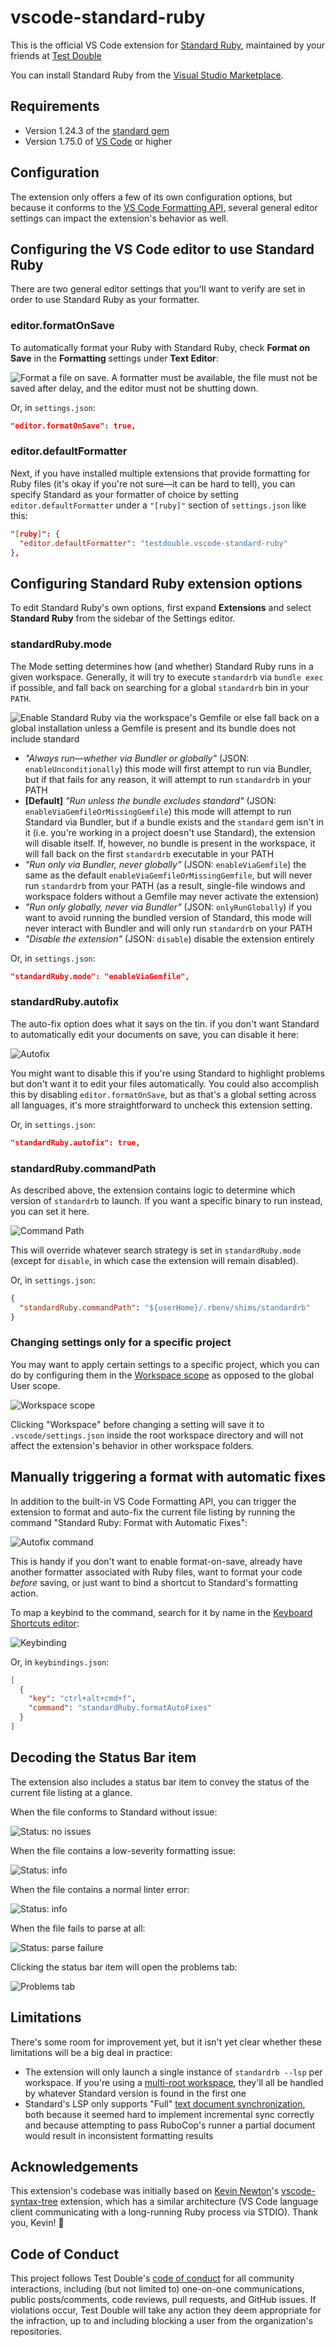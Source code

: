 # vscode-standard-ruby

This is the official VS Code extension for [Standard
Ruby](https://github.com/testdouble/standard), maintained by your friends at
[Test Double](https://testdouble.com)

You can install Standard Ruby from the [Visual Studio
Marketplace](https://marketplace.visualstudio.com/items?itemName=testdouble.vscode-standard-ruby).

## Requirements

* Version 1.24.3 of the [standard
gem](https://rubygems.org/gems/standard)
* Version 1.75.0 of [VS Code](https://code.visualstudio.com) or higher

## Configuration

The extension only offers a few of its own configuration options, but because it
conforms to the [VS Code Formatting
API](https://code.visualstudio.com/blogs/2016/11/15/formatters-best-practices#_the-formatting-api),
several general editor settings can impact the extension's behavior as well.

## Configuring the VS Code editor to use Standard Ruby

There are two general editor settings that you'll want to verify are set in
order to use Standard Ruby as your formatter.

### editor.formatOnSave

To automatically format your Ruby with Standard Ruby, check **Format on Save** in the
**Formatting** settings under **Text Editor**:

![Format a file on save. A formatter must be available, the file must not be saved after delay, and the editor must not be shutting down.](/docs/format-on-save.png)

Or, in `settings.json`:

```json
"editor.formatOnSave": true,
```

### editor.defaultFormatter

Next, if you have installed multiple extensions that provide formatting for Ruby
files (it's okay if you're not sure—it can be hard to tell), you can specify
Standard as your formatter of choice by setting `editor.defaultFormatter` under
a `"[ruby]"` section of `settings.json` like this:

```json
"[ruby]": {
  "editor.defaultFormatter": "testdouble.vscode-standard-ruby"
},
```

## Configuring Standard Ruby extension options

To edit Standard Ruby's own options, first expand **Extensions** and select
**Standard Ruby** from the sidebar of the Settings editor.

### standardRuby.mode

The Mode setting determines how (and whether) Standard Ruby runs in a given
workspace. Generally, it will try to execute `standardrb` via `bundle exec` if
possible, and fall back on searching for a global `standardrb` bin in your
`PATH`.

![Enable Standard Ruby via the workspace's Gemfile or else fall back on a global installation unless a Gemfile is present and its bundle does not include standard](/docs/mode.png)

* _"Always run—whether via Bundler or globally"_ (JSON: `enableUnconditionally`)
  this mode will first attempt to run via Bundler, but if that fails for any
  reason, it will attempt to run `standardrb` in your PATH
* **[Default]** _"Run unless the bundle excludes standard"_ (JSON:
  `enableViaGemfileOrMissingGemfile`) this mode will attempt to run Standard via
  Bundler, but if a bundle exists and the `standard` gem isn't in it (i.e. you're
  working in a project doesn't use Standard), the extension will disable itself.
  If, however, no bundle is present in the workspace, it will fall back on the
  first `standardrb` executable in your PATH
* _"Run only via Bundler, never globally"_ (JSON: `enableViaGemfile`) the same as
  the default `enableViaGemfileOrMissingGemfile`, but will never run
  `standardrb` from your PATH (as a result, single-file windows and workspace
  folders without a Gemfile may never activate the extension)
* _"Run only globally, never via Bundler"_ (JSON: `onlyRunGlobally`) if you want
  to avoid running the bundled version of Standard, this mode will never
  interact with Bundler and will only run `standardrb` on your PATH
* _"Disable the extension"_ (JSON: `disable`) disable the extension entirely

Or, in `settings.json`:

```json
"standardRuby.mode": "enableViaGemfile",
```

### standardRuby.autofix

The auto-fix option does what it says on the tin. if you don't want Standard to
automatically edit your documents on save, you can disable it here:

![Autofix](/docs/autofix.png)

You might want to disable this if you're using Standard to highlight problems
but don't want it to edit your files automatically. You could also accomplish
this by disabling `editor.formatOnSave`, but as that's a global setting across
all languages, it's more straightforward to uncheck this extension setting.

Or, in `settings.json`:

```json
"standardRuby.autofix": true,
```

### standardRuby.commandPath

As described above, the extension contains logic to determine which version of
`standardrb` to launch. If you want a specific binary to run instead, you can
set it here.

![Command Path](/docs/command-path.png)

This will override whatever search strategy is set in `standardRuby.mode`
(except for `disable`, in which case the extension will remain disabled).

Or, in `settings.json`:

```json
{
  "standardRuby.commandPath": "${userHome}/.rbenv/shims/standardrb"
}
```

### Changing settings only for a specific project

You may want to apply certain settings to a specific project, which you can do
by configuring them in the [Workspace
scope](https://code.visualstudio.com/docs/getstarted/settings#_workspace-settings)
as opposed to the global User scope.

![Workspace scope](/docs/workspace.png)

Clicking "Workspace" before changing a setting will save it to
`.vscode/settings.json` inside the root workspace directory and will not affect
the extension's behavior in other workspace folders.

## Manually triggering a format with automatic fixes

In addition to the built-in VS Code Formatting API, you can trigger the
extension to format and auto-fix the current file listing by running
the command "Standard Ruby: Format with Automatic Fixes":

![Autofix command](/docs/autofix-command.png)

This is handy if you don't want to enable format-on-save, already have another
formatter associated with Ruby files, want to format your code _before_ saving,
or just want to bind a shortcut to Standard's formatting action.

To map a keybind to the command, search for it by name in the [Keyboard Shortcuts
editor](https://code.visualstudio.com/docs/getstarted/keybindings#_keyboard-shortcuts-editor):

![Keybinding](/docs/keybind.png)

Or, in `keybindings.json`:

```json
[
  {
    "key": "ctrl+alt+cmd+f",
    "command": "standardRuby.formatAutoFixes"
  }
]
```

## Decoding the Status Bar item

The extension also includes a status bar item to convey the status of the
current file listing at a glance.

When the file conforms to Standard without issue:

![Status: no issues](/docs/status-ok.png)

When the file contains a low-severity formatting issue:

![Status: info](/docs/status-info.png)

When the file contains a normal linter error:

![Status: info](/docs/status-warn.png)

When the file fails to parse at all:

![Status: parse failure](/docs/status-parse-fail.png)

Clicking the status bar item will open the problems tab:

![Problems tab](/docs/problems.png)

## Limitations

There's some room for improvement yet, but it isn't yet clear whether these
limitations will be a big deal in practice:

* The extension will only launch a single instance of `standardrb --lsp` per
  workspace. If you're using a [multi-root
  workspace](https://code.visualstudio.com/docs/editor/multi-root-workspaces),
  they'll all be handled by whatever Standard version is found in the first one
* Standard's LSP only supports "Full" [text document
  synchronization](https://microsoft.github.io/language-server-protocol/specifications/lsp/3.17/specification/#textDocument_synchronization),
  both because it seemed hard to implement incremental sync correctly and
  because attempting to pass RuboCop's runner a partial document would result in
  inconsistent formatting results

## Acknowledgements

This extension's codebase was initially based on [Kevin
Newton](https://github.com/kddnewton)'s
[vscode-syntax-tree](https://github.com/ruby-syntax-tree/vscode-syntax-tree)
extension, which has a similar architecture (VS Code language client
communicating with a long-running Ruby process via STDIO). Thank you, Kevin! 💚

## Code of Conduct

This project follows Test Double's [code of
conduct](https://testdouble.com/code-of-conduct) for all community interactions,
including (but not limited to) one-on-one communications, public posts/comments,
code reviews, pull requests, and GitHub issues. If violations occur, Test Double
will take any action they deem appropriate for the infraction, up to and
including blocking a user from the organization's repositories.
